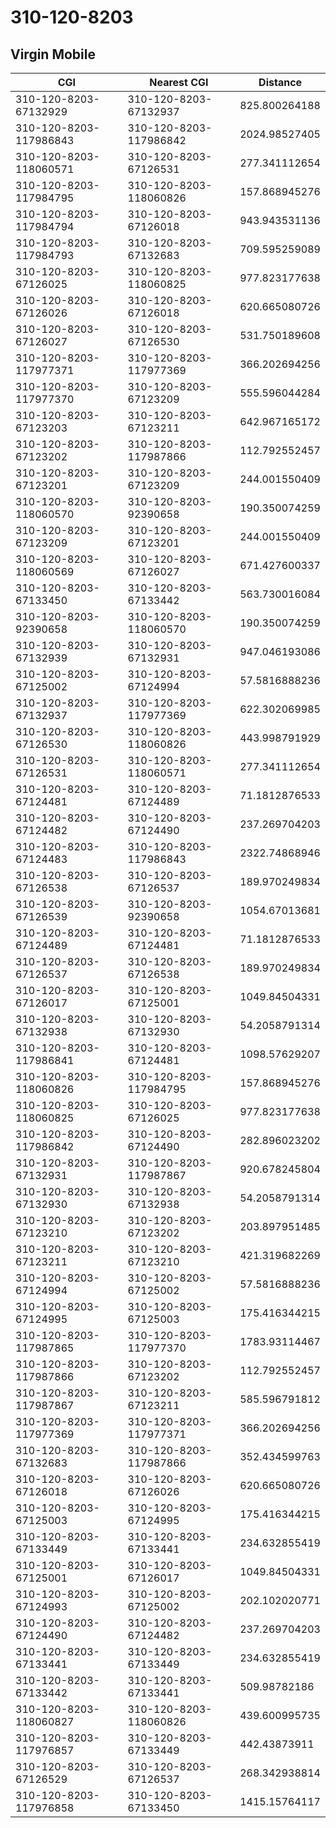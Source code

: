 # 310-120-8203
## Virgin Mobile


| CGI | Nearest CGI | Distance |
|-----|-------------|----------|
| 310-120-8203-67132929 | 310-120-8203-67132937 | 825.800264188 |
| 310-120-8203-117986843 | 310-120-8203-117986842 | 2024.98527405 |
| 310-120-8203-118060571 | 310-120-8203-67126531 | 277.341112654 |
| 310-120-8203-117984795 | 310-120-8203-118060826 | 157.868945276 |
| 310-120-8203-117984794 | 310-120-8203-67126018 | 943.943531136 |
| 310-120-8203-117984793 | 310-120-8203-67132683 | 709.595259089 |
| 310-120-8203-67126025 | 310-120-8203-118060825 | 977.823177638 |
| 310-120-8203-67126026 | 310-120-8203-67126018 | 620.665080726 |
| 310-120-8203-67126027 | 310-120-8203-67126530 | 531.750189608 |
| 310-120-8203-117977371 | 310-120-8203-117977369 | 366.202694256 |
| 310-120-8203-117977370 | 310-120-8203-67123209 | 555.596044284 |
| 310-120-8203-67123203 | 310-120-8203-67123211 | 642.967165172 |
| 310-120-8203-67123202 | 310-120-8203-117987866 | 112.792552457 |
| 310-120-8203-67123201 | 310-120-8203-67123209 | 244.001550409 |
| 310-120-8203-118060570 | 310-120-8203-92390658 | 190.350074259 |
| 310-120-8203-67123209 | 310-120-8203-67123201 | 244.001550409 |
| 310-120-8203-118060569 | 310-120-8203-67126027 | 671.427600337 |
| 310-120-8203-67133450 | 310-120-8203-67133442 | 563.730016084 |
| 310-120-8203-92390658 | 310-120-8203-118060570 | 190.350074259 |
| 310-120-8203-67132939 | 310-120-8203-67132931 | 947.046193086 |
| 310-120-8203-67125002 | 310-120-8203-67124994 | 57.5816888236 |
| 310-120-8203-67132937 | 310-120-8203-117977369 | 622.302069985 |
| 310-120-8203-67126530 | 310-120-8203-118060826 | 443.998791929 |
| 310-120-8203-67126531 | 310-120-8203-118060571 | 277.341112654 |
| 310-120-8203-67124481 | 310-120-8203-67124489 | 71.1812876533 |
| 310-120-8203-67124482 | 310-120-8203-67124490 | 237.269704203 |
| 310-120-8203-67124483 | 310-120-8203-117986843 | 2322.74868946 |
| 310-120-8203-67126538 | 310-120-8203-67126537 | 189.970249834 |
| 310-120-8203-67126539 | 310-120-8203-92390658 | 1054.67013681 |
| 310-120-8203-67124489 | 310-120-8203-67124481 | 71.1812876533 |
| 310-120-8203-67126537 | 310-120-8203-67126538 | 189.970249834 |
| 310-120-8203-67126017 | 310-120-8203-67125001 | 1049.84504331 |
| 310-120-8203-67132938 | 310-120-8203-67132930 | 54.2058791314 |
| 310-120-8203-117986841 | 310-120-8203-67124481 | 1098.57629207 |
| 310-120-8203-118060826 | 310-120-8203-117984795 | 157.868945276 |
| 310-120-8203-118060825 | 310-120-8203-67126025 | 977.823177638 |
| 310-120-8203-117986842 | 310-120-8203-67124490 | 282.896023202 |
| 310-120-8203-67132931 | 310-120-8203-117987867 | 920.678245804 |
| 310-120-8203-67132930 | 310-120-8203-67132938 | 54.2058791314 |
| 310-120-8203-67123210 | 310-120-8203-67123202 | 203.897951485 |
| 310-120-8203-67123211 | 310-120-8203-67123210 | 421.319682269 |
| 310-120-8203-67124994 | 310-120-8203-67125002 | 57.5816888236 |
| 310-120-8203-67124995 | 310-120-8203-67125003 | 175.416344215 |
| 310-120-8203-117987865 | 310-120-8203-117977370 | 1783.93114467 |
| 310-120-8203-117987866 | 310-120-8203-67123202 | 112.792552457 |
| 310-120-8203-117987867 | 310-120-8203-67123211 | 585.596791812 |
| 310-120-8203-117977369 | 310-120-8203-117977371 | 366.202694256 |
| 310-120-8203-67132683 | 310-120-8203-117987866 | 352.434599763 |
| 310-120-8203-67126018 | 310-120-8203-67126026 | 620.665080726 |
| 310-120-8203-67125003 | 310-120-8203-67124995 | 175.416344215 |
| 310-120-8203-67133449 | 310-120-8203-67133441 | 234.632855419 |
| 310-120-8203-67125001 | 310-120-8203-67126017 | 1049.84504331 |
| 310-120-8203-67124993 | 310-120-8203-67125002 | 202.102020771 |
| 310-120-8203-67124490 | 310-120-8203-67124482 | 237.269704203 |
| 310-120-8203-67133441 | 310-120-8203-67133449 | 234.632855419 |
| 310-120-8203-67133442 | 310-120-8203-67133441 | 509.98782186 |
| 310-120-8203-118060827 | 310-120-8203-118060826 | 439.600995735 |
| 310-120-8203-117976857 | 310-120-8203-67133449 | 442.43873911 |
| 310-120-8203-67126529 | 310-120-8203-67126537 | 268.342938814 |
| 310-120-8203-117976858 | 310-120-8203-67133450 | 1415.15764117 |
